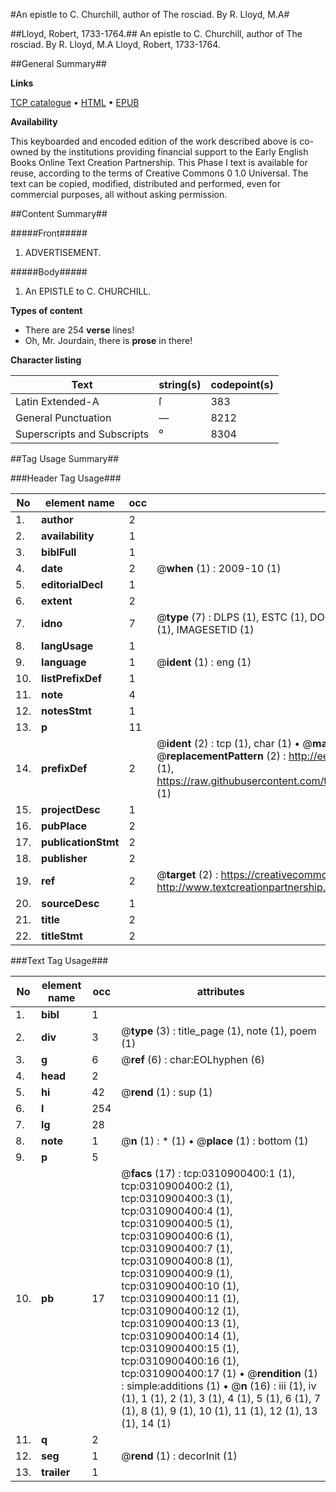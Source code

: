 #An epistle to C. Churchill, author of The rosciad. By R. Lloyd, M.A#

##Lloyd, Robert, 1733-1764.##
An epistle to C. Churchill, author of The rosciad. By R. Lloyd, M.A
Lloyd, Robert, 1733-1764.

##General Summary##

**Links**

[TCP catalogue](http://www.ota.ox.ac.uk/tcp/)  • 
[HTML](http://tei.it.ox.ac.uk/tcp/Texts-HTML/free/004/004796250.html)  • 
[EPUB](http://tei.it.ox.ac.uk/tcp/Texts-EPUB/free/004/004796250.epub)

**Availability**

This keyboarded and encoded edition of the
	       work described above is co-owned by the institutions
	       providing financial support to the Early English Books
	       Online Text Creation Partnership. This Phase I text is
	       available for reuse, according to the terms of Creative
	       Commons 0 1.0 Universal. The text can be copied,
	       modified, distributed and performed, even for
	       commercial purposes, all without asking permission.


##Content Summary##

#####Front#####

1. ADVERTISEMENT.

#####Body#####

1. An EPISTLE to C. CHURCHILL.

**Types of content**

  * There are 254 **verse** lines!
  * Oh, Mr. Jourdain, there is **prose** in there!

**Character listing**


|Text|string(s)|codepoint(s)|
|---|---|---|
|Latin Extended-A|ſ|383|
|General Punctuation|—|8212|
|Superscripts             and Subscripts|⁰|8304|

##Tag Usage Summary##

###Header Tag Usage###

|No|element name|occ|attributes|
|---|---|---|---|
|1.|__author__|2||
|2.|__availability__|1||
|3.|__biblFull__|1||
|4.|__date__|2| @__when__ (1) : 2009-10 (1)|
|5.|__editorialDecl__|1||
|6.|__extent__|2||
|7.|__idno__|7| @__type__ (7) : DLPS (1), ESTC (1), DOCNO (1), TCP (1), GALEDOCNO (1), CONTENTSET (1), IMAGESETID (1)|
|8.|__langUsage__|1||
|9.|__language__|1| @__ident__ (1) : eng (1)|
|10.|__listPrefixDef__|1||
|11.|__note__|4||
|12.|__notesStmt__|1||
|13.|__p__|11||
|14.|__prefixDef__|2| @__ident__ (2) : tcp (1), char (1)  •  @__matchPattern__ (2) : ([0-9\-]+):([0-9IVX]+) (1), (.+) (1)  •  @__replacementPattern__ (2) : http://eebo.chadwyck.com/downloadtiff?vid=$1&page=$2 (1), https://raw.githubusercontent.com/textcreationpartnership/Texts/master/tcpchars.xml#$1 (1)|
|15.|__projectDesc__|1||
|16.|__pubPlace__|2||
|17.|__publicationStmt__|2||
|18.|__publisher__|2||
|19.|__ref__|2| @__target__ (2) : https://creativecommons.org/publicdomain/zero/1.0/ (1), http://www.textcreationpartnership.org/docs/. (1)|
|20.|__sourceDesc__|1||
|21.|__title__|2||
|22.|__titleStmt__|2||


###Text Tag Usage###

|No|element name|occ|attributes|
|---|---|---|---|
|1.|__bibl__|1||
|2.|__div__|3| @__type__ (3) : title_page (1), note (1), poem (1)|
|3.|__g__|6| @__ref__ (6) : char:EOLhyphen (6)|
|4.|__head__|2||
|5.|__hi__|42| @__rend__ (1) : sup (1)|
|6.|__l__|254||
|7.|__lg__|28||
|8.|__note__|1| @__n__ (1) : * (1)  •  @__place__ (1) : bottom (1)|
|9.|__p__|5||
|10.|__pb__|17| @__facs__ (17) : tcp:0310900400:1 (1), tcp:0310900400:2 (1), tcp:0310900400:3 (1), tcp:0310900400:4 (1), tcp:0310900400:5 (1), tcp:0310900400:6 (1), tcp:0310900400:7 (1), tcp:0310900400:8 (1), tcp:0310900400:9 (1), tcp:0310900400:10 (1), tcp:0310900400:11 (1), tcp:0310900400:12 (1), tcp:0310900400:13 (1), tcp:0310900400:14 (1), tcp:0310900400:15 (1), tcp:0310900400:16 (1), tcp:0310900400:17 (1)  •  @__rendition__ (1) : simple:additions (1)  •  @__n__ (16) : iii (1), iv (1), 1 (1), 2 (1), 3 (1), 4 (1), 5 (1), 6 (1), 7 (1), 8 (1), 9 (1), 10 (1), 11 (1), 12 (1), 13 (1), 14 (1)|
|11.|__q__|2||
|12.|__seg__|1| @__rend__ (1) : decorInit (1)|
|13.|__trailer__|1||
